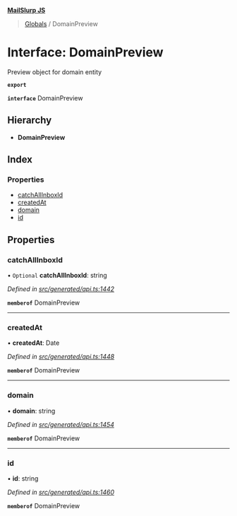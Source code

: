 **[MailSlurp JS](../README.md)**

> [Globals](../README.md) / DomainPreview

# Interface: DomainPreview

Preview object for domain entity

**`export`** 

**`interface`** DomainPreview

## Hierarchy

* **DomainPreview**

## Index

### Properties

* [catchAllInboxId](domainpreview.md#catchallinboxid)
* [createdAt](domainpreview.md#createdat)
* [domain](domainpreview.md#domain)
* [id](domainpreview.md#id)

## Properties

### catchAllInboxId

• `Optional` **catchAllInboxId**: string

*Defined in [src/generated/api.ts:1442](https://github.com/mailslurp/mailslurp-client/blob/751f7bb/src/generated/api.ts#L1442)*

**`memberof`** DomainPreview

___

### createdAt

•  **createdAt**: Date

*Defined in [src/generated/api.ts:1448](https://github.com/mailslurp/mailslurp-client/blob/751f7bb/src/generated/api.ts#L1448)*

**`memberof`** DomainPreview

___

### domain

•  **domain**: string

*Defined in [src/generated/api.ts:1454](https://github.com/mailslurp/mailslurp-client/blob/751f7bb/src/generated/api.ts#L1454)*

**`memberof`** DomainPreview

___

### id

•  **id**: string

*Defined in [src/generated/api.ts:1460](https://github.com/mailslurp/mailslurp-client/blob/751f7bb/src/generated/api.ts#L1460)*

**`memberof`** DomainPreview
